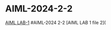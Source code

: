# AIML-2024-2-2
[AIML LAB-1](https://github.com/kothaAbhinayasri/AIML-2024.git)
#AIML-2024 2-2
[AIML LAB 1 file 2](

